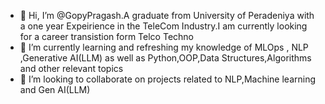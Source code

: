 - 👋 Hi, I’m @GopyPragash.A graduate from University of Peradeniya with a one year Expeirience in the TeleCom Industry.I am currently looking for a career transistion form Telco Techno
- 🌱 I’m currently learning and refreshing my knowledge of MLOps , NLP ,Generative AI(LLM) as well as Python,OOP,Data Structures,Algorithms and other relevant topics
- 💞️ I’m looking to collaborate on projects related to NLP,Machine learning and Gen AI(LLM)


<!---
GopyPragash/GopyPragash is a ✨ special ✨ repository because its `README.md` (this file) appears on your GitHub profile.
You can click the Preview link to take a look at your changes.
--->
